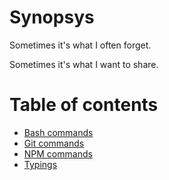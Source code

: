 # Synopsys

Sometimes it's what I often forget.

Sometimes it's what I want to share.

# Table of contents

* [Bash commands](https://github.com/another-guy/cheatsheet/blob/master/commands/bash.md#bash)
* [Git commands](https://github.com/another-guy/cheatsheet/blob/master/commands/bash.md#git)
* [NPM commands](https://github.com/another-guy/cheatsheet/blob/master/commands/bash.md#npm)
* [Typings](https://github.com/another-guy/cheatsheet/blob/master/commands/bash.md#typings)
